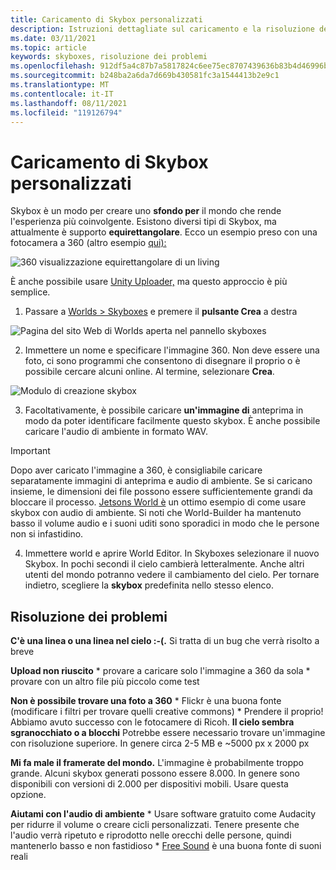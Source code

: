 ```yaml
---
title: Caricamento di Skybox personalizzati
description: Istruzioni dettagliate sul caricamento e la risoluzione dei problemi degli skybox personalizzati in Esperienze AltspaceVR.
ms.date: 03/11/2021
ms.topic: article
keywords: skyboxes, risoluzione dei problemi
ms.openlocfilehash: 912df5a4c87b7a5817824c6ee75ec8707439636b83b4d46996bbc4129ee6e9de
ms.sourcegitcommit: b248ba2a6da7d669b430581fc3a1544413b2e9c1
ms.translationtype: MT
ms.contentlocale: it-IT
ms.lasthandoff: 08/11/2021
ms.locfileid: "119126794"
---
```

# <a name="uploading-custom-skyboxes"></a>Caricamento di Skybox personalizzati

Skybox è un modo per creare uno **sfondo per** il mondo che rende l'esperienza più coinvolgente. Esistono diversi tipi di Skybox, ma attualmente è supporto **equirettangolare**. Ecco un esempio preso con una fotocamera a 360 (altro esempio [qui):](http://moments.mankindforward.com/) 

![360 visualizzazione equirettangolare di un living](images/custom-skyboxes-img-01.jpeg)

È anche possibile usare [Unity Uploader,](world-building-toolkit-getting-started.md) ma questo approccio è più semplice.

1. Passare a [Worlds > Skyboxes](https://account.altvr.com/skyboxes) e premere il **pulsante Crea** a destra

![Pagina del sito Web di Worlds aperta nel pannello skyboxes](images/custom-skyboxes-img-02.png)

2. Immettere un nome e specificare l'immagine 360. Non deve essere una foto, ci sono programmi che consentono di disegnare il proprio o è possibile cercare alcuni online. Al termine, selezionare **Crea**. 

![Modulo di creazione skybox](images/custom-skyboxes-img-03.png)

3. Facoltativamente, è possibile caricare **un'immagine di** anteprima in modo da poter identificare facilmente questo skybox. È anche possibile caricare l'audio di ambiente in formato WAV. 

> [!IMPORTANT]
> Dopo aver caricato l'immagine a 360, è consigliabile caricare separatamente immagini di anteprima e audio di ambiente. Se si caricano insieme, le dimensioni dei file possono essere sufficientemente grandi da bloccare il processo. [Jetsons World è](https://account.altvr.com/worlds/1004174988393054363/spaces/1084431533181240311) un ottimo esempio di come usare skybox con audio di ambiente. Si noti che World-Builder ha mantenuto basso il volume audio e i suoni uditi sono sporadici in modo che le persone non si infastidino. 

4. Immettere world e aprire World Editor. In Skyboxes selezionare il nuovo Skybox. In pochi secondi il cielo cambierà letteralmente. Anche altri utenti del mondo potranno vedere il cambiamento del cielo. Per tornare indietro, scegliere la **skybox** predefinita nello stesso elenco. 

## <a name="troubleshooting"></a>Risoluzione dei problemi

**C'è una linea o una linea nel cielo :-(.** Si tratta di un bug che verrà risolto a breve

**Upload non riuscito**
    * provare a caricare solo l'immagine a 360 da sola
    * provare con un altro file più piccolo come test

**Non è possibile trovare una foto a 360**
    * Flickr è una buona fonte (modificare i filtri per trovare quelli creative commons)
    * Prendere il proprio! Abbiamo avuto successo con le fotocamere di Ricoh. 
**Il cielo sembra sgranocchiato o a blocchi** Potrebbe essere necessario trovare un'immagine con risoluzione superiore. In genere circa 2-5 MB e ~5000 px x 2000 px

**Mi fa male il framerate del mondo.**
L'immagine è probabilmente troppo grande. Alcuni skybox generati possono essere 8.000. In genere sono disponibili con versioni di 2.000 per dispositivi mobili. Usare questa opzione.

**Aiutami con l'audio di ambiente**
    * Usare software gratuito come Audacity per ridurre il volume o creare cicli personalizzati. Tenere presente che l'audio verrà ripetuto e riprodotto nelle orecchi delle persone, quindi mantenerlo basso e non fastidioso
    * [Free Sound](https://freesound.org/) è una buona fonte di suoni reali
